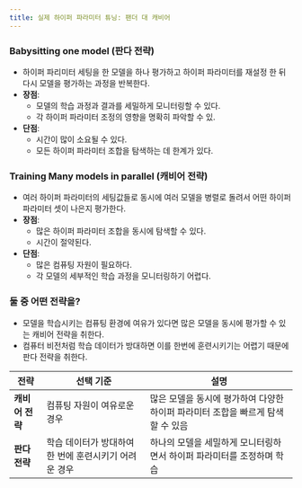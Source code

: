 ```yaml
---
title: 실제 하이퍼 파라미터 튜닝: 팬더 대 캐비어
---
```

### Babysitting one model (판다 전략)

- 하이퍼 파리미터 세팅을 한 모델을 하나 평가하고 하이퍼 파라미터를 재설정 한 뒤 다시 모델을 평가하는 과정을 반복한다.
- **장점**:
    - 모델의 학습 과정과 결과를 세밀하게 모니터링할 수 있다.
    - 각 하이퍼 파라미터 조정의 영향을 명확히 파악할 수 있.
- **단점**:
    - 시간이 많이 소요될 수 있다.
    - 모든 하이퍼 파라미터 조합을 탐색하는 데 한계가 있다.

### Training Many models in parallel (캐비어 전략)

- 여러 하이퍼 파라미터의 세팅값들로 동시에 여러 모델을 병렬로 돌려서 어떤 하이퍼 파라미터 셋이 나은지 평가한다.
- **장점**:
    - 많은 하이퍼 파라미터 조합을 동시에 탐색할 수 있다.
    - 시간이 절약된다.
- **단점**:
    - 많은 컴퓨팅 자원이 필요하다.
    - 각 모델의 세부적인 학습 과정을 모니터링하기 어렵다.

### 둘 중 어떤 전략을?

- 모델을 학습시키는 컴퓨팅 환경에 여유가 있다면 많은 모델을 동시에 평가할 수 있는 캐비어 전략을 취한다.
- 컴퓨터 비전처럼 학습 데이터가 방대하면 이를 한번에 훈련시키기는 어렵기 때문에 판다 전략을 취한다.

| 전략 | 선택 기준 | 설명 |
| --- | --- | --- |
| **캐비어 전략** | 컴퓨팅 자원이 여유로운 경우 | 많은 모델을 동시에 평가하여 다양한 하이퍼 파라미터 조합을 빠르게 탐색할 수 있음 |
| **판다 전략** | 학습 데이터가 방대하여 한 번에 훈련시키기 어려운 경우 | 하나의 모델을 세밀하게 모니터링하면서 하이퍼 파라미터를 조정하며 학습 |